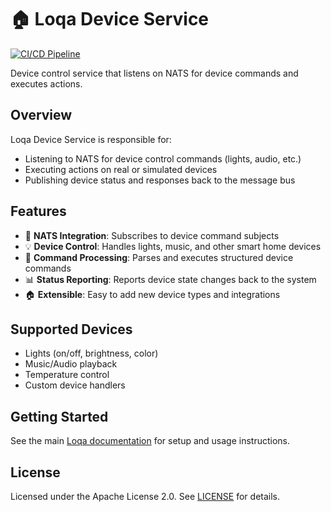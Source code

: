 # 🏠 Loqa Device Service

[![CI/CD Pipeline](https://github.com/loqalabs/loqa-device-service/actions/workflows/ci.yml/badge.svg)](https://github.com/loqalabs/loqa-device-service/actions/workflows/ci.yml)

Device control service that listens on NATS for device commands and executes actions.

## Overview

Loqa Device Service is responsible for:
- Listening to NATS for device control commands (lights, audio, etc.)
- Executing actions on real or simulated devices
- Publishing device status and responses back to the message bus

## Features

- 📡 **NATS Integration**: Subscribes to device command subjects
- 💡 **Device Control**: Handles lights, music, and other smart home devices
- 🎯 **Command Processing**: Parses and executes structured device commands
- 📊 **Status Reporting**: Reports device state changes back to the system
- 🏠 **Extensible**: Easy to add new device types and integrations

## Supported Devices

- Lights (on/off, brightness, color)
- Music/Audio playback
- Temperature control
- Custom device handlers

## Getting Started

See the main [Loqa documentation](https://github.com/loqalabs/loqa) for setup and usage instructions.

## License

Licensed under the Apache License 2.0. See [LICENSE](LICENSE) for details.
